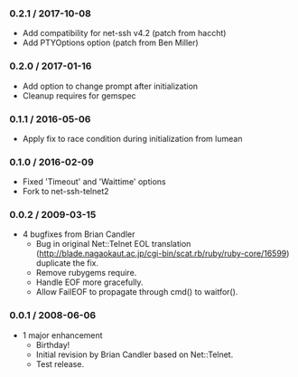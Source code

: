 ### 0.2.1 / 2017-10-08
* Add compatibility for net-ssh v4.2 (patch from haccht)
* Add PTYOptions option (patch from Ben Miller)

### 0.2.0 / 2017-01-16
* Add option to change prompt after initialization
* Cleanup requires for gemspec

### 0.1.1 / 2016-05-06
* Apply fix to race condition during initialization from lumean

### 0.1.0 / 2016-02-09
* Fixed 'Timeout' and 'Waittime' options
* Fork to net-ssh-telnet2

### 0.0.2 / 2009-03-15

* 4 bugfixes from Brian Candler
  * Bug in original Net::Telnet EOL translation
    (http://blade.nagaokaut.ac.jp/cgi-bin/scat.rb/ruby/ruby-core/16599)
    duplicate the fix.
  * Remove rubygems require.
  * Handle EOF more gracefully.
  * Allow FailEOF to propagate through cmd() to waitfor().

### 0.0.1 / 2008-06-06

* 1 major enhancement
  * Birthday!
  * Initial revision by Brian Candler based on Net::Telnet.
  * Test release.
